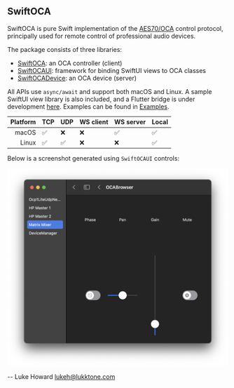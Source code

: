 SwiftOCA
--------

SwiftOCA is pure Swift implementation of the [AES70/OCA](https://ocaalliance.com/what-is-aes70/) control protocol, principally used for remote control of professional audio devices.

The package consists of three libraries:

* [SwiftOCA](Sources/SwiftOCA): an OCA controller (client)
* [SwiftOCAUI](Sources/SwiftOCAUI): framework for binding SwiftUI views to OCA classes
* [SwiftOCADevice](Sources/SwiftOCADevice): an OCA device (server)

All APIs use `async/await` and support both macOS and Linux. A sample SwiftUI view library is also included, and a Flutter bridge is under development [here](https://github.com/PADL/FlutterSwiftOCA). Examples can be found in [Examples](Examples).

| Platform | TCP | UDP | WS client | WS server | Local |
| -:       | :-  | :-  | :-        | :-        | :-    |
| macOS    | ✅  | ❌  | ❌        | ✅        | ✅    |
| Linux    | ✅  | ✅  | ❌        | ❌        | ✅    |

Below is a screenshot generated using `SwiftOCAUI` controls:

![OCABrowser](Documentation/OCABrowser.png)

--
Luke Howard <lukeh@lukktone.com>

